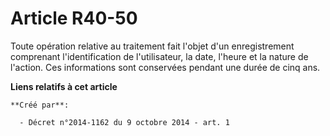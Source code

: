 # Article R40-50

Toute opération relative au traitement fait l'objet d'un enregistrement comprenant l'identification de l'utilisateur, la
date, l'heure et la nature de l'action. Ces informations sont conservées pendant une durée de cinq ans.

**Liens relatifs à cet article**

	**Créé par**:

	  - Décret n°2014-1162 du 9 octobre 2014 - art. 1
